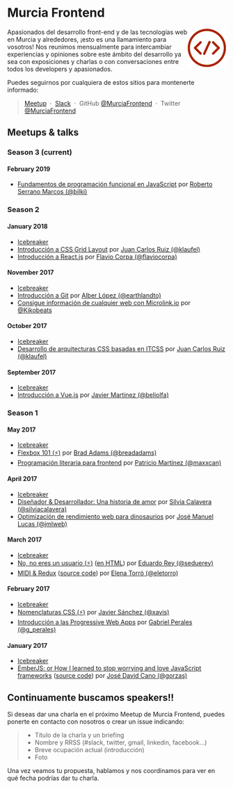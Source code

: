 # Murcia Frontend

<img align="right" height=90 src=img/logo-murciafrontend.png> 

Apasionados del desarrollo front-end y de las tecnologías web en Murcia y alrededores, ¡esto es una llamamiento para vosotros!
Nos reunimos mensualmente para intercambiar experiencias y opiniones sobre este ámbito del desarrollo ya sea con exposiciones y charlas o con conversaciones entre todos los developers y apasionados.

Puedes seguirnos por cualquiera de estos sitios para montenerte informado:

> [Meetup](https://www.meetup.com/es-ES/Murcia-Frontend/) &nbsp;&middot;&nbsp;
> [Slack](https://murciadev.slack.com/) &nbsp;&middot;&nbsp;
> GitHub [@MurciaFrontend](https://github.com/MurciaFrontend) &nbsp;&middot;&nbsp;
> Twitter [@MurciaFrontend](https://twitter.com/MurciaFrontend/)


## Meetups & talks

### Season 3 (current)

#### February 2019

* [Fundamentos de programación funcional en JavaScript](./meetup-2019-02-01/) por [Roberto Serrano Marcos (@bilki)](https://twitter.com/bilki)

### Season 2

#### January 2018
* [Icebreaker](http://slides.com/murciafrontend/murcia-frontend-intro-4-7-10#/fullscreen)
* [Introducción a CSS Grid Layout](./meetup-2018-01-25/introduccion-css-grid-layout/introduccion-css-grid-layout.pdf) por [Juan Carlos Ruiz (@klaufel)](https://twitter.com/klaufel)
* [Introducción a React.js](https://speakerdeck.com/kutyel/introduccion-a-react-dot-js) por [Flavio Corpa (@flaviocorpa)](https://twitter.com/flaviocorpa)

#### November 2017
* [Icebreaker](http://slides.com/murciafrontend/murcia-frontend-intro-5-8-9/fullscreen)
* [Introducción a Git](http://slides.com/earthlandto/git-basics/fullscreen) por [Alber López (@earthlandto)](https://twitter.com/earthlandto)
* [Consigue información de cualquier web con Microlink.io](./meetup-2017-11-30/microlink.io.pdf) por [@Kikobeats](https://twitter.com/kikobeats)

#### October 2017
* [Icebreaker](http://slides.com/murciafrontend/murcia-frontend-intro-5-8#/fullscreen)
* [Desarrollo de arquitecturas CSS basadas en ITCSS](./meetup-2017-10-26/desarrollo-arquitecturas-itcss.pdf) por [Juan Carlos Ruiz (@klaufel)](https://twitter.com/klaufel)

#### September 2017
* [Icebreaker](http://slides.com/murciafrontend/murcia-frontend-intro-4-7/fullscreen)
* [Introducción a Vue.js](https://www.icloud.com/keynote/0BtpEbqCkQixtFcI1njZIq3Lw#Presentacio%CC%81n_Vue) por [Javier Martinez (@beliolfa)](https://twitter.com/beliolfa)


### Season 1

#### May 2017
* [Icebreaker](http://slides.com/murciafrontend/murcia-frontend-intro-5/fullscreen)
* [Flexbox 101 (:zap:)](https://slides.com/breadadams/flexbox-101/) por [Brad Adams (@breadadams)](https://twitter.com/breadadams)
* [Programación literaria para frontend](#) por [Patricio Martínez (@maxxcan)](https://twitter.com/maxxcan)

#### April 2017
* [Icebreaker](http://slides.com/murciafrontend/murcia-frontend-intro-4/fullscreen)
* [Diseñador & Desarrollador: Una historia de amor](http://slides.com/murciafrontend/deck-7/fullscreen) por [Silvia Calavera (@silviacalavera)](https://twitter.com/silviacalavera)
* [Optimización de rendimiento web para dinosaurios](https://jmlweb.github.io/optimizacion-dinosaurios/) por [José Manuel Lucas (@jmlweb)](https://twitter.com/jmlweb)

#### March 2017
* [Icebreaker](http://slides.com/murciafrontend/murcia-frontend-intro-0669e372-93af-491f-b612-19a760d39895)
* [No, no eres un usuario (:zap:)](./meetup-2017-03-29/no-no-eres-un-usuario/noeresunusuario.md) ([en HTML](./meetup-2017-03-29/no-no-eres-un-usuario/noeresunusuario.html)) por [Eduardo Rey (@seduerey)](https://twitter.com/seduerey)
* [MIDI & Redux](https://elenatorro.github.io/murcia-frontend-presentation/#slide=1) ([source code](https://github.com/elenatorro/midi-redux)) por [Elena Torró (@eletorro)](https://twitter.com/eletorro)

#### February 2017
* [Icebreaker](http://slides.com/murciafrontend/deck-3)
* [Nomenclaturas CSS (:zap:)](https://drive.google.com/open?id=0B0FWfNNansXfdmdCVVhzY2FvYkE) por [Javier Sánchez (@xavis)](https://twitter.com/xavis)
* [Introducción a las Progressive Web Apps](./meetup-2017-02-22/pwa.pdf) por [Gabriel Perales (@g_perales)](https://twitter.com/g_perales)

#### January 2017
* [Icebreaker](http://slides.com/murciafrontend/deck)
* [EmberJS: or How I learned to stop worrying and love JavaScript frameworks](https://docs.google.com/presentation/d/1KihLzGkToTjiYidVVZv-IygiKeczJ6f0elgi2ZsvsGs) ([source code](https://github.com/Gorzas/ember-example)) por [José David Cano (@gorzas)](https://twitter.com/gorzas)


## Continuamente buscamos speakers!!

Si deseas dar una charla en el próximo Meetup de Murcia Frontend, puedes ponerte en contacto con nosotros o crear un issue indicando:

> + Título de la charla y un briefing
> + Nombre y RRSS (#slack, twitter, gmail, linkedin, facebook...)
> + Breve ocupación actual (introducción)
> + Foto

Una vez veamos tu propuesta, hablamos y nos coordinamos para ver en qué fecha podrías dar tu charla.
